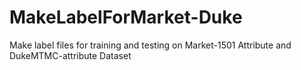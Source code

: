 # MakeLabelForMarket-Duke
Make label files for training and testing on Market-1501 Attribute and DukeMTMC-attribute Dataset
